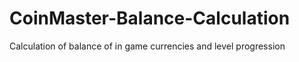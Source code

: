 # CoinMaster-Balance-Calculation
Calculation of balance of in game currencies and level progression

